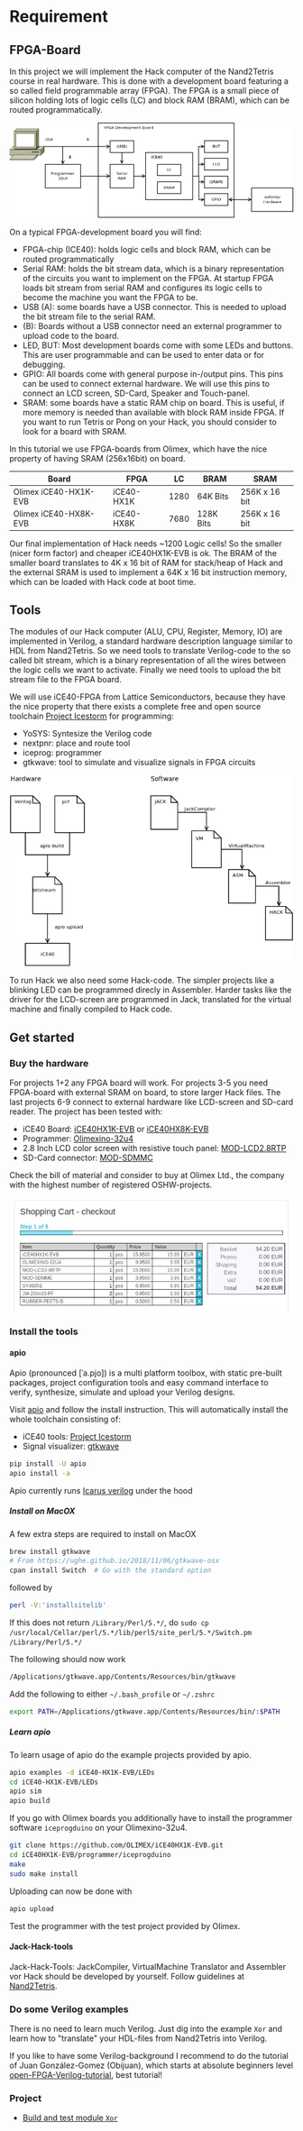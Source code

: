 # Requirement

## FPGA-Board

In this project we will implement the Hack computer of the Nand2Tetris course in real hardware.
This is done with a development board featuring a so called field programmable array (FPGA).
The FPGA is a small piece of silicon holding lots of logic cells (LC) and block RAM (BRAM), which can be routed programmatically.

![FPGA development board](doc/FPGA.png)

On a typical FPGA-development board you will find:

* FPGA-chip (ICE40): holds logic cells and block RAM, which can be routed programmatically
* Serial RAM: holds the bit stream data, which is a binary representation of the circuits you want to implement on the FPGA.
  At startup FPGA loads bit stream from serial RAM and configures its logic cells to become the machine you want the FPGA to be.
* USB (A): some boards have a USB connector.
  This is needed to upload the bit stream file to the serial RAM.
* (B): Boards without a USB connector need an external programmer to upload code to the board.
* LED, BUT: Most development boards come with some LEDs and buttons.
  This are user programmable and can be used to enter data or for debugging.
* GPIO: All boards come with general purpose in-/output pins.
  This pins can be used to connect external hardware. We will use this pins to connect an LCD screen, SD-Card, Speaker and Touch-panel.
* SRAM: some boards have a static RAM chip on board.
  This is useful, if more memory is needed than available with block RAM inside FPGA.
  If you want to run Tetris or Pong on your Hack, you should consider to look for a board with SRAM.

In this tutorial we use FPGA-boards from Olimex, which have the nice property of having SRAM (256x16bit) on board.

|Board|FPGA|LC|BRAM|SRAM|
|--|---|--|--|--|
|Olimex iCE40-HX1K-EVB|iCE40-HX1K|1280|64K Bits|256K x 16 bit|
|Olimex iCE40-HX8K-EVB|iCE40-HX8K|7680|128K Bits|256K x 16 bit|

Our final implementation of Hack needs ~1200 Logic cells!
So the smaller (nicer form factor) and cheaper iCE40HX1K-EVB is ok.
The BRAM of the smaller board translates to 4K x 16 bit of RAM for stack/heap of Hack and the external SRAM is used to implement a 64K x 16 bit instruction memory, which can be loaded with Hack code at boot time.

## Tools

The modules of our Hack computer (ALU, CPU, Register, Memory, IO) are implemented in Verilog, a standard hardware description language similar to HDL from Nand2Tetris.
So we need tools to translate Verilog-code to the so called bit stream, which is a binary representation of all the wires between the logic cells we want to activate.
Finally we need tools to upload the bit stream file to the FPGA board.

We will use iCE40-FPGA from Lattice Semiconductors, because they have the nice property that there exists a complete free and open source toolchain [Project Icestorm](http://www.clifford.at/icestorm/) for programming:

* YoSYS: Syntesize the Verilog code
* nextpnr: place and route tool
* iceprog: programmer
* gtkwave: tool to simulate and visualize signals in FPGA circuits

![Hardware and software](doc/soft.png)

To run Hack we also need some Hack-code. The simpler projects like a blinking LED can be programmed direcly in Assembler. Harder tasks like the driver for the LCD-screen are programmed in Jack, translated for the virtual machine and finally compiled to Hack code.

## Get started

### Buy the hardware

For projects 1+2 any FPGA board will work.
For projects 3-5 you need FPGA-board with external SRAM on board, to store larger Hack files.
The last projects 6-9 connect to external hardware like  LCD-screen and SD-card reader.
The project has been tested with:

* iCE40 Board: [iCE40HX1K-EVB](https://www.Olimex.com/Products/FPGA/iCE40/) or [iCE40HX8K-EVB](https://www.Olimex.com/Products/FPGA/iCE40/)
* Programmer: [Olimexino-32u4](https://www.Olimex.com/Products/Duino/AVR/OLIMEXINO-32U4/open-source-hardware)
* 2.8 Inch LCD color screen with resistive touch panel: [MOD-LCD2.8RTP](https://www.Olimex.com/Products/Modules/LCD/MOD-LCD2-8RTP)
* SD-Card connector: [MOD-SDMMC](https://www.Olimex.com/Products/Modules/Interface/MOD-SDMMC/open-source-hardware)

Check the bill of material and consider to buy at Olimex Ltd., the company with the highest number of registered OSHW-projects.

![Shopping cart](doc/BOM.png)

### Install the tools

#### apio

Apio (pronounced [ˈa.pjo]) is a multi platform toolbox, with static pre-built packages, project configuration tools and easy command interface to verify, synthesize, simulate and upload your Verilog designs.

 Visit [apio](https://github.com/FPGAwars/apio) and follow the install instruction.
 This will automatically install the whole toolchain consisting of:

* iCE40 tools: [Project Icestorm](http://www.clifford.at/icestorm/)
* Signal visualizer: [gtkwave](http://gtkwave.sourceforge.net/)

```bash
pip install -U apio
apio install -a
```

Apio currently runs [Icarus verilog](https://iverilog.fandom.com/wiki/Main_Page) under the hood

##### Install on MacOX

A few extra steps are required to install on MacOX

```bash
brew install gtkwave
# From https://ughe.github.io/2018/11/06/gtkwave-osx
cpan install Switch  # Go with the standard option
```

followed by

```bash
perl -V:'installsitelib'
```

If this does not return `/Library/Perl/5.*/`, do `sudo cp /usr/local/Cellar/perl/5.*/lib/perl5/site_perl/5.*/Switch.pm /Library/Perl/5.*/`

The following should now work

```bash
/Applications/gtkwave.app/Contents/Resources/bin/gtkwave
```

Add the following to either `~/.bash_profile` or `~/.zshrc`

```bash
export PATH=/Applications/gtkwave.app/Contents/Resources/bin/:$PATH
```

##### Learn apio

To learn usage of apio do the example projects provided by apio.

```bash
apio examples -d iCE40-HX1K-EVB/LEDs
cd iCE40-HX1K-EVB/LEDs
apio sim
apio build
```

If you go with Olimex boards you additionally have to install the programmer software `iceprogduino` on your Olimexino-32u4.

```bash
git clone https://github.com/OLIMEX/iCE40HX1K-EVB.git
cd iCE40HX1K-EVB/programmer/iceprogduino
make
sudo make install
```

Uploading can now be done with

```bash
apio upload
```

Test the programmer with the test project provided by Olimex.

#### Jack-Hack-tools

Jack-Hack-Tools: JackCompiler, VirtualMachine Translator and Assembler vor Hack should be developed by yourself.
Follow guidelines at [Nand2Tetris](https://www.Nand2Tetris.org/).

### Do some Verilog examples

There is no need to learn much Verilog.
Just dig into the example `Xor` and learn how to "translate" your HDL-files from Nand2Tetris into Verilog.

If you like to have some Verilog-background I recommend to do the tutorial of Juan González-Gomez (Obijuan), which starts at absolute beginners level [open-FPGA-Verilog-tutorial](https://github.com/Obijuan/open-FPGA-Verilog-tutorial/), best tutorial!

### Project

* [Build and test module `Xor`](chip_Xor)
